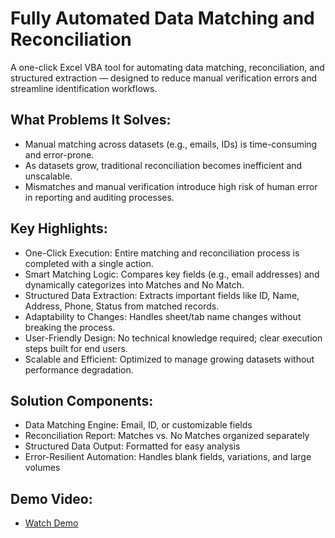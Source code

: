 # Fully Automated Data Matching and Reconciliation

A one-click Excel VBA tool for automating data matching, reconciliation, and structured extraction — designed to reduce manual verification errors and streamline identification workflows.

## What Problems It Solves:
- Manual matching across datasets (e.g., emails, IDs) is time-consuming and error-prone.
- As datasets grow, traditional reconciliation becomes inefficient and unscalable.
- Mismatches and manual verification introduce high risk of human error in reporting and auditing processes.

## Key Highlights:
- One-Click Execution: Entire matching and reconciliation process is completed with a single action.
- Smart Matching Logic: Compares key fields (e.g., email addresses) and dynamically categorizes into Matches and No Match.
- Structured Data Extraction: Extracts important fields like ID, Name, Address, Phone, Status from matched records.
- Adaptability to Changes: Handles sheet/tab name changes without breaking the process.
- User-Friendly Design: No technical knowledge required; clear execution steps built for end users.
- Scalable and Efficient: Optimized to manage growing datasets without performance degradation.

## Solution Components:
- Data Matching Engine: Email, ID, or customizable fields
- Reconciliation Report: Matches vs. No Matches organized separately
- Structured Data Output: Formatted for easy analysis
- Error-Resilient Automation: Handles blank fields, variations, and large volumes

## Demo Video:
- [Watch Demo](https://youtu.be/eIKrXMTq7YM)
